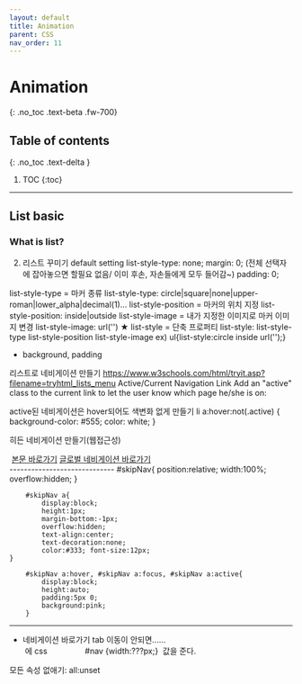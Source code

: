 ```yaml
---
layout: default
title: Animation
parent: CSS
nav_order: 11
---
```


# Animation
{: .no_toc .text-beta .fw-700}

## Table of contents
{: .no_toc .text-delta }

1. TOC
{:toc}

---

## List basic 

### What is list?

2. 리스트 꾸미기
default setting
  list-style-type: none;
  margin: 0; (전체 선택자에 잡아놓으면 할필요 없음/ 이미 후손, 자손들에게 모두 들어감~)
  padding: 0;

list-style-type = 마커 종류
	list-style-type: circle|square|none|upper-roman|lower_alpha|decimal(1)...
list-style-position = 마커의 위치 지정 
	list-style-position: inside|outside
list-style-image = 내가 지정한 이미지로 마커 이미지 변경
	list-style-image: url('')
★ list-style = 단축 프로퍼티
	list-style: list-style-type list-style-position list-style-image
	ex) ul{list-style:circle inside url('');}
+ background, padding

리스트로 네비게이션 만들기
https://www.w3schools.com/html/tryit.asp?filename=tryhtml_lists_menu
Active/Current Navigation Link
Add an "active" class to the current link to let the user know which page he/she is on:

active된 네비게이션은 hover되어도 색변화 없게 만들기
li a:hover:not(.active) {
  background-color: #555;
  color: white;
}

히든 네비게이션 만들기(웹접근성)
<div id="skipNav"> <a href="#content">본문 바로가기</a> <a href="#nav">글로벌 네비게이션 바로가기</a></div>
-----------------------------
        #skipNav{
            position:relative;
            width:100%;
            overflow:hidden;
        }
        
        #skipNav a{
            display:block; 
            height:1px; 
            margin-bottom:-1px;
            overflow:hidden;
            text-align:center;
            text-decoration:none;
            color:#333; font-size:12px;
	}
            
        #skipNav a:hover, #skipNav a:focus, #skipNav a:active{
            display:block;
            height:auto;
            padding:5px 0;
            background:pink;
        }
------------------------------------
* 네비게이션 바로가기 tab 이동이 안되면......
  <div id="nav"></div> 에 css             
   #nav {width:???px;}  값을 준다.

모든 속성 없애기: all:unset
